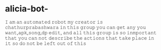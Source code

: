 # alicia-bot-
𝙸 𝚊𝚖 𝚊𝚗 𝚊𝚞𝚝𝚘𝚖𝚊𝚝𝚎𝚍 𝚛𝚘𝚋𝚘𝚝 𝚖𝚢 𝚌𝚛𝚎𝚊𝚝𝚘𝚛 𝚒𝚜 𝚌𝚑𝚊𝚝𝚑𝚞𝚛𝚙𝚛𝚊𝚋𝚊𝚜𝚑𝚠𝚊𝚛𝚊 𝚒𝚗 𝚝𝚑𝚒𝚜 𝚐𝚛𝚘𝚞𝚙 𝚢𝚘𝚞 𝚌𝚊𝚗 𝚐𝚎𝚝 𝚊𝚗𝚢 𝚢𝚘𝚞 𝚠𝚊𝚗𝚝,𝚊𝚙𝚔,𝚜𝚘𝚗𝚐,𝚍𝚙 𝚎𝚍𝚒𝚝, 𝚊𝚗𝚍 𝚊𝚕𝚕 𝚝𝚑𝚒𝚜 𝚐𝚛𝚘𝚞𝚙 𝚒𝚜 𝚜𝚘 𝚒𝚗𝚖𝚙𝚘𝚛𝚝𝚊𝚗𝚝 𝚝𝚑𝚊𝚝 𝚢𝚘𝚞 𝚌𝚊𝚗 𝚗𝚘𝚝 𝚍𝚎𝚜𝚌𝚛𝚒𝚋𝚎 𝚝𝚑𝚎 𝚊𝚌𝚝𝚒𝚘𝚗𝚜 𝚝𝚑𝚊𝚝 𝚝𝚊𝚔𝚎 𝚙𝚕𝚊𝚌𝚎 𝚒𝚗 𝚒𝚝 𝚜𝚘 𝚍𝚘 𝚗𝚘𝚝 𝚋𝚎 𝚕𝚎𝚏𝚝 𝚘𝚞𝚝 𝚘𝚏 𝚝𝚑𝚒𝚜 
